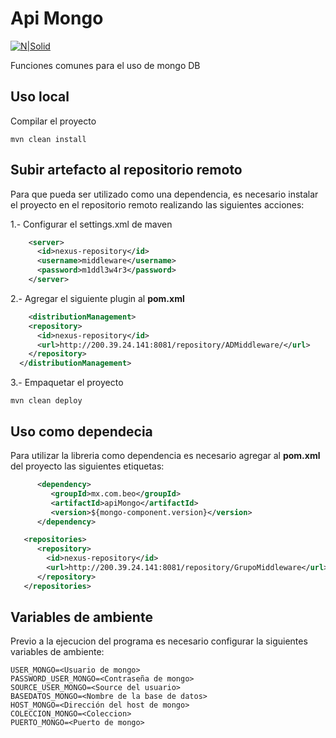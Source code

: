 # Api Mongo
[![N|Solid](https://perlmaven.com/img/mongodb-logo.png)](https://www.mongodb.com/)

Funciones comunes para el uso de mongo DB

## Uso local

Compilar el proyecto 
```
mvn clean install
```

## Subir artefacto al repositorio remoto


Para que pueda ser utilizado como una dependencia, es necesario instalar el proyecto en el repositorio remoto realizando las siguientes acciones:

1.- Configurar el settings.xml de maven

```xml
    <server>
      <id>nexus-repository</id>
      <username>middleware</username>
      <password>m1ddl3w4r3</password>
    </server>
```
2.- Agregar el siguiente plugin al **pom.xml**

```xml
    <distributionManagement>
    <repository>
      <id>nexus-repository</id>
      <url>http://200.39.24.141:8081/repository/ADMiddleware/</url>
    </repository>
  </distributionManagement>
```

3.- Empaquetar el proyecto

```
mvn clean deploy
```

## Uso como dependecia 

Para utilizar la libreria como dependencia es necesario agregar al **pom.xml** del proyecto las siguientes etiquetas:

```xml
      <dependency>
         <groupId>mx.com.beo</groupId>
         <artifactId>apiMongo</artifactId>
         <version>${mongo-component.version}</version>
      </dependency>
```

```xml
   <repositories>
      <repository>
        <id>nexus-repository</id>
        <url>http://200.39.24.141:8081/repository/GrupoMiddleware</url>
      </repository>
   </repositories>  
```


## Variables de ambiente

Previo a la ejecucion del programa es necesario configurar la siguientes variables de ambiente:

```
USER_MONGO=<Usuario de mongo>
PASSWORD_USER_MONGO=<Contraseña de mongo>
SOURCE_USER_MONGO=<Source del usuario>
BASEDATOS_MONGO=<Nombre de la base de datos>
HOST_MONGO=<Dirección del host de mongo>
COLECCION_MONGO=<Coleccion>
PUERTO_MONGO=<Puerto de mongo>
```